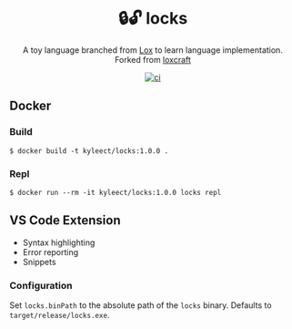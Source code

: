 <!-- markdownlint-configure-file {
  "MD033": false,
  "MD041": false
} -->

<div align="center">

# 🔒🔓 locks

A toy language branched from [Lox](https://www.craftinginterpreters.com/) to learn language implementation. Forked from [loxcraft](https://github.com/ajeetdsouza/loxcraft)

[![ci](https://github.com/kyleect/locks/actions/workflows/ci.yml/badge.svg)](https://github.com/kyleect/locks/actions/workflows/ci.yml)

</div>

## Docker

### Build

```shell
$ docker build -t kyleect/locks:1.0.0 .
```

### Repl

```shell
$ docker run --rm -it kyleect/locks:1.0.0 locks repl
```

## VS Code Extension

- Syntax highlighting
- Error reporting
- Snippets

### Configuration

Set `locks.binPath` to the absolute path of the `locks` binary. Defaults to `target/release/locks.exe`.
